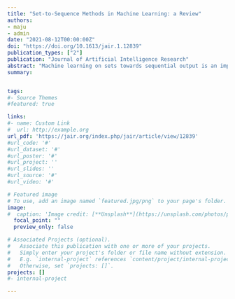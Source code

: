 ```yaml
---
title: "Set-to-Sequence Methods in Machine Learning: a Review"
authors:
- maju
- admin
date: "2021-08-12T00:00:00Z"
doi: "https://doi.org/10.1613/jair.1.12839"
publication_types: ["2"]
publication: "Journal of Artificial Intelligence Research"
abstract: "Machine learning on sets towards sequential output is an important and ubiquitous task, with applications ranging from language modelling and meta-learning to multi-agent strategy games and power grid optimization. Combining elements of representation learning and structured prediction, its two primary challenges include obtaining a meaningful, permutation invariant set representation and subsequently utilizing this representation to output a complex target permutation. This paper provides a comprehensive introduction to the field as well as an overview of important machine learning methods tackling both of these key challenges, with a detailed qualitative comparison of selected model architectures."	
summary: 


tags:
#- Source Themes
#featured: true

links:
#- name: Custom Link
#  url: http://example.org
url_pdf: 'https://jair.org/index.php/jair/article/view/12839'
#url_code: '#'
#url_dataset: '#'
#url_poster: '#'
#url_project: ''
#url_slides: ''
#url_source: '#'
#url_video: '#'

# Featured image
# To use, add an image named `featured.jpg/png` to your page's folder. 
image:
#  caption: 'Image credit: [**Unsplash**](https://unsplash.com/photos/pLCdAaMFLTE)'
  focal_point: ""
  preview_only: false

# Associated Projects (optional).
#   Associate this publication with one or more of your projects.
#   Simply enter your project's folder or file name without extension.
#   E.g. `internal-project` references `content/project/internal-project/index.md`.
#   Otherwise, set `projects: []`.
projects: []
#- internal-project

---
```

